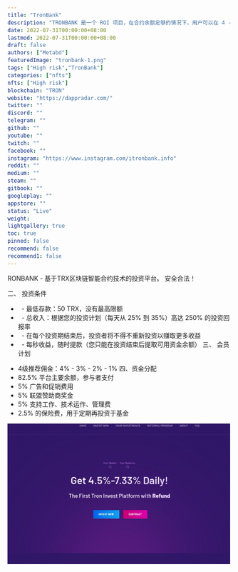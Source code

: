 ```yaml
---
title: "TronBank"
description: "TRONBANK 是一个 ROI 项目，在合约余额足够的情况下，用户可以在 4 - 10 天内至少投资 50 TRX 并获得 140% - 250% 的 ROI"
date: 2022-07-31T00:00:00+08:00
lastmod: 2022-07-31T00:00:00+08:00
draft: false
authors: ["Metabd"]
featuredImage: "tronbank-1.png"
tags: ["High risk","TronBank"]
categories: ["nfts"]
nfts: ["High risk"]
blockchain: "TRON"
website: "https://dappradar.com/"
twitter: ""
discord: ""
telegram: ""
github: ""
youtube: ""
twitch: ""
facebook: ""
instagram: "https://www.instagram.com/itronbank.info"
reddit: ""
medium: ""
steam: ""
gitbook: ""
googleplay: ""
appstore: ""
status: "Live"
weight: 
lightgallery: true
toc: true
pinned: false
recommend: false
recommend1: false
---
```

RONBANK - 基于TRX区块链智能合约技术的投资平台。 安全合法！

二、 投资条件
*   - 最低存款：50 TRX，没有最高限额
*   - 总收入：根据您的投资计划（每天从 25% 到 35%）高达 250% 的投资回报率
*   - 在每个投资期结束后，投资者将不得不重新投资以赚取更多收益
*   - 每秒收益，随时提款（您只能在投资结束后提取可用资金余额）
三、 会员计划

- 4级推荐佣金：4% - 3% - 2% - 1%
四、资金分配
- 82.5% 平台主要余额，参与者支付
- 5% 广告和促销费用
- 5% 联盟赞助商奖金
- 5% 支持工作、技术运作、管理费
- 2.5% 的保险费，用于定期再投资于基金

![itronbank-dapp-other-tron-image1-500x315_feff5da04f9d6cdbc7d9ef3472e554ef](itronbank-dapp-other-tron-image1-500x315_feff5da04f9d6cdbc7d9ef3472e554ef.png)



